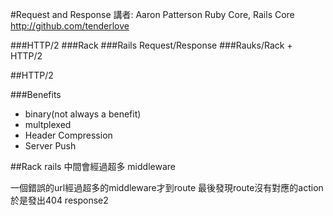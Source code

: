 #Request and Response
講者: Aaron Patterson Ruby Core, Rails Core http://github.com/tenderlove

###HTTP/2
###Rack
###Rails Request/Response
###Rauks/Rack + HTTP/2

##HTTP/2

###Benefits
* binary(not always a benefit)
* multplexed
* Header Compression
* Server Push

##Rack
rails 中間會經過超多 middleware

一個錯誤的url經過超多的middleware才到route 最後發現route沒有對應的action 於是發出404 response2



